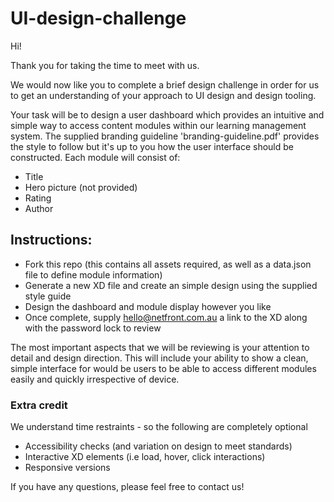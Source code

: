 # UI-design-challenge

Hi!

Thank you for taking the time to meet with us.

We would now like you to complete a brief design challenge in order for us
to get an understanding of your approach to UI design and design tooling.

Your task will be to design a user dashboard which provides an intuitive and simple way to access
content modules within our learning management system. The supplied branding guideline 
'branding-guideline.pdf' provides the style to follow but it's up to you how the user interface 
should be constructed. Each module will consist of:

- Title
- Hero picture (not provided)
- Rating
- Author

## Instructions:

- Fork this repo (this contains all assets required, as well as a data.json file to define module information)
- Generate a new XD file and create an simple design using the supplied style guide
- Design the dashboard and module display however you like
- Once complete, supply hello@netfront.com.au a link to the XD along with the password lock to review


The most important aspects that we will be reviewing is your attention to detail and design direction. 
This will include your ability to show a clean, simple interface for would be users to be able to access 
different modules easily and quickly irrespective of device. 


### Extra credit
We understand time restraints - so the following are completely optional
- Accessibility checks (and variation on design to meet standards)
- Interactive XD elements (i.e load, hover, click interactions)
- Responsive versions

If you have any questions, please feel free to contact us!